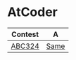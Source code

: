 # AtCoder

|Contest|A|
|:---:|:---:|
|[ABC324](https://atcoder.jp/contests/abc324)|[Same](A_Same.py)|
